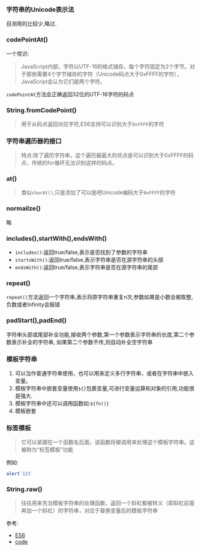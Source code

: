 ### 字符串的Unicode表示法
目测用的比较少,略过.

### codePointAt()
一个常识:
> JavaScript内部，字符以UTF-16的格式储存，每个字符固定为2个字节。对于那些需要4个字节储存的字符（Unicode码点大于0xFFFF的字符），JavaScript会认为它们是两个字符。

`codePointAt`方法会正确返回32位的UTF-16字符的码点

### String.fromCodePoint()
> 用于从码点返回对应字符,ES6支持可以识别大于`0xFFFF`的字符

### 字符串遍历器的接口
> 特点:除了遍历字符串，这个遍历器最大的优点是可以识别大于0xFFFF的码点，传统的for循环无法识别这样的码点。

### at()
> 类似`charAt()`,只是添加了可以是吧Unicode编码大于`0xFFFF`的字符

### normailze()
略

### includes(),startWith(),endsWith()

* `includes()`:返回true/false,表示是否找到了参数的字符串
* `startsWith()`:返回true/false,表示字符串是否在源字符串的头部
* `endsWith()`:返回true/false,表示字符串是否在源字符串的尾部

### repeat()
`repeat()`方法返回一个字符串,表示将原字符串重复n次,参数如果是小数会被取整,负数或者Infinity会报错


### padStart(),padEnd()
字符串头部或尾部补全功能,接收两个参数,第一个参数表示字符串的长度,第二个参数表示补全的字符串,
如果第二个参数不传,则自动补全空字符串

### 模板字符串
1. 可以当作普通字符串使用，也可以用来定义多行字符串，或者在字符串中嵌入变量。
2. 模板字符串中嵌套变量使用`${}`包裹变量,可进行变量运算和对象的引用,功能很是强大.
3. 模板字符串中还可以调用函数如:`${fn()}`
4. 模板嵌套

### 标签模板
> 它可以紧跟在一个函数名后面，该函数将被调用来处理这个模板字符串。这被称为“标签模板”功能

例如:
```js
alert`123`
```

### String.raw()
> 往往用来充当模板字符串的处理函数，返回一个斜杠都被转义（即斜杠前面再加一个斜杠）的字符串，对应于替换变量后的模板字符串

参考:
* [ES6](http://es6.ruanyifeng.com/#docs/string)
* [code](http://jsbin.com/peferox/edit?html,js,console)
